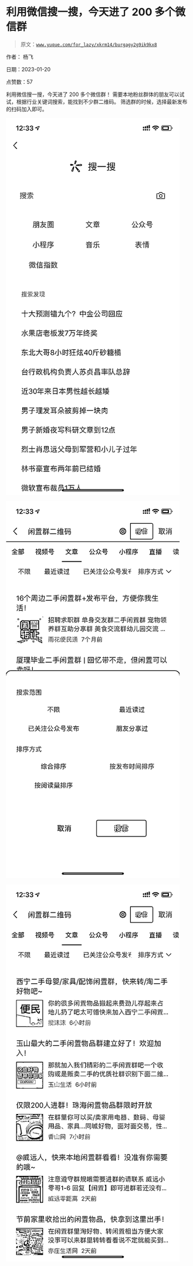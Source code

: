 # 利用微信搜一搜，今天进了 200 多个微信群

> 原文：[`www.yuque.com/for_lazy/xkrm14/burgagy2g9ik9kx8`](https://www.yuque.com/for_lazy/xkrm14/burgagy2g9ik9kx8)



作者： 杨飞 

日期：2023-01-20 

点赞数：57 

利用微信搜一搜，今天进了 200 多个微信群！ 需要本地粉丝群体的朋友可以试试，根据行业关键词搜索，能找到不少群二维码。 筛选群的时候，选择最新发布的扫码加入即可。 

![](img/032ca7d7408ffdb2bd12666f56b564ed.png) 

![](img/6258e4b31d031ebe7b79409c1b4d5d5a.png) 

![](img/c746c7ff3c19b590c9989f7cab2d1992.png) 

